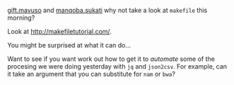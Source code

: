 [gift.mavuso](twist-mention://326044) and [manqoba.sukati](twist-mention://303090) why not take a look at `makefile` this morning?

Look at http://makefiletutorial.com/.

You might be surprised at what it can do…

Want to see if you want work out how to get it to _automate_ some of the procesing we were doing yesterday with `jq` and `json2csv`. For example, can it take an argument that you can substitute for `nam` or `bwa`?
